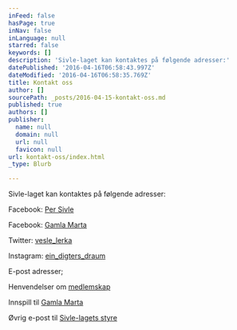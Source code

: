 ```yaml
---
inFeed: false
hasPage: true
inNav: false
inLanguage: null
starred: false
keywords: []
description: 'Sivle-laget kan kontaktes på følgende adresser:'
datePublished: '2016-04-16T06:58:43.997Z'
dateModified: '2016-04-16T06:58:35.769Z'
title: Kontakt oss
author: []
sourcePath: _posts/2016-04-15-kontakt-oss.md
published: true
authors: []
publisher:
  name: null
  domain: null
  url: null
  favicon: null
url: kontakt-oss/index.html
_type: Blurb

---
```

Sivle-laget kan kontaktes på følgende adresser:

Facebook: [Per Sivle][0]

Facebook: [Gamla Marta][1]

Twitter: [vesle\_lerka][2]

Instagram: [ein\_digters\_draum][3]

E-post adresser;

Henvendelser om [medlemskap][4]

Innspill til [Gamla Marta][5]

Øvrig e-post til [Sivle-lagets styre][6]

[0]: https://www.facebook.com/Sivlelaget
[1]: https://www.facebook.com/GamleMarta
[2]: https://twitter.com/vesle_lerka
[3]: https://www.instagram.com/ein_digters_draum/
[4]: mailto:medlem@sivlelaget.no
[5]: mailto:gamlamarta@sivlelaget.no
[6]: mailto:post@sivlelaget.no